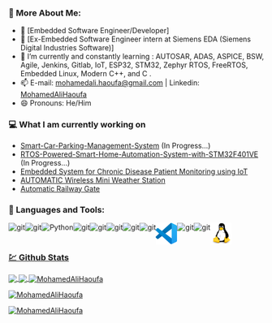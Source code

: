 
### 🧐 More About Me:

- 🔭 [Embedded Software Engineer/Developer]
- 🔭 [Ex-Embedded Software Engineer intern at  Siemens EDA (Siemens Digital Industries Software)]
- 🌱 I’m currently and constantly learning : AUTOSAR, ADAS, ASPICE, BSW, Agile, Jenkins, Gitlab, IoT, ESP32, STM32, Zephyr RTOS, FreeRTOS, Embedded Linux, Modern C++, and C .
- 📫 E-mail: mohamedali.haoufa@gmail.com | Linkedin: <a href="https://www.linkedin.com/in/mohamed-ali-haoufa/">MohamedAliHaoufa</a>
- 😄 Pronouns: He/Him

### 💻 What I am currently working on
-  [Smart-Car-Parking-Management-System](https://github.com/MohamedAliHaoufa/Smart-Car-Parking-Management-System) (In Progress...)
-  [RTOS-Powered-Smart-Home-Automation-System-with-STM32F401VE](https://github.com/MohamedAliHaoufa/RTOS-Powered-Smart-Home-Automation-System-with-STM32F401VE) (In Progress...)
-  [Embedded System for Chronic Disease Patient Monitoring using IoT](https://github.com/MohamedAliHaoufa/Embedded-System-for-Chronic-Disease-Patient-Monitoring-using-IoT)
-  [AUTOMATIC Wireless Mini Weather Station](https://github.com/MohamedAliHaoufa/AUTOMATIC-Wireless-Mini-Weather-Station)
-  [Automatic Railway Gate](https://github.com/MohamedAliHaoufa/Automatic-Railway-Gate)

### 🔨 Languages and Tools:
<a href="https://en.wikipedia.org/wiki/C_(programming_language)" target="_blank"> <img src="https://i.imgur.com/zINUxVf.png" align="left" alt="git" height='42px'/>
<a href="https://en.wikipedia.org/wiki/C%2B%2B" target="_blank"> <img src="https://github.com/isocpp/logos/blob/master/cpp_logo.png" align="left" alt="git" height='42px'/>
<a href="https://www.python.org" target="_blank"><img align="left" alt="Python" height ="42px" src="https://raw.githubusercontent.com/rahul-jha98/github_readme_icons/main/language_and_tools/square/python/python.svg"></a>
<a href="https://en.wikipedia.org/wiki/Assembly_language" target="_blank"> <img src="https://cdn.hackr.io/uploads/topics_svg/1515163329FBBk5SGRAt.svg" align="left" alt="git" height='42px'/>

<a href="https://en.wikipedia.org/wiki/HTML5" target="_blank"> <img src="https://upload.wikimedia.org/wikipedia/commons/thumb/6/61/HTML5_logo_and_wordmark.svg/512px-HTML5_logo_and_wordmark.svg.png" align="left" alt="git" height='42px'/>
<a href="https://en.wikipedia.org/wiki/CSS" target="_blank"> <img src="https://upload.wikimedia.org/wikipedia/commons/thumb/d/d5/CSS3_logo_and_wordmark.svg/800px-CSS3_logo_and_wordmark.svg.png" align="left" alt="git" height='42px'/>
<a href="https://en.wikipedia.org/wiki/JavaScript" target="_blank"> <img src="https://upload.wikimedia.org/wikipedia/commons/thumb/9/99/Unofficial_JavaScript_logo_2.svg/512px-Unofficial_JavaScript_logo_2.svg.png" align="left" alt="git" height='42px'/>
  
<a href="https://git-scm.com/" target="_blank"> <img src="https://raw.githubusercontent.com/rahul-jha98/github_readme_icons/main/language_and_tools/square/git-scm/git-scm.svg" align="left" alt="git" height='42px'/> </a>
<a href="https://code.visualstudio.com/" target="_blank"> <img src="https://raw.githubusercontent.com/github/explore/80688e429a7d4ef2fca1e82350fe8e3517d3494d/topics/visual-studio-code/visual-studio-code.png" align="left" alt="git" height='42px'/> </a>
<a href="https://www.docker.com/" target="_blank"> <img src="https://i.imgur.com/VyjCJuz.png" align="left" alt="git" height='42px'/>
  
<a href="https://www.jenkins.io/" target="_blank"> <img src="https://upload.wikimedia.org/wikipedia/commons/thumb/e/e9/Jenkins_logo.svg/langfr-800px-Jenkins_logo.svg.png" align="left" alt="git" height='42px'/>
  
<a href="https://linuxmint.com/" target="_blank"> <img src="https://raw.githubusercontent.com/devicons/devicon/master/icons/linux/linux-original.svg" align="left" alt="git" height='42px'/>
  
<br>
<br>

### 💹 Github Stats

<div>
  <a href="https://github.com/MohamedAliHaoufa">
  <img align="center" High="180" width="400em" src="https://github-readme-stats.vercel.app/api/?username=MohamedAliHaoufa&show_icons=true&locale=en&theme=compact"/>
  <img align="center" src="https://github-readme-stats.vercel.app/api/top-langs/?username=MohamedAliHaoufa&layout=compact&locale=en&theme=compact"/>
  <img align="center" src="https://github-readme-streak-stats.herokuapp.com/?user=MohamedAliHaoufa&" alt="MohamedAliHaoufa"/>

</div>
  
<p align="left"> <img src="https://komarev.com/ghpvc/?username=MohamedAliHaoufa&label=Profile%20views&color=0e75b6&style=flat" alt="MohamedAliHaoufa" /> </p>

<p align="left"> <a href="https://github.com/ryo-ma/github-profile-trophy"><img src="https://github-profile-trophy.vercel.app/?username=MohamedAliHaoufa" alt="MohamedAliHaoufa" /></a> </p>

<!--
**MohamedAliHaoufa/MohamedAliHaoufa** is a ✨ _special_ ✨ repository because its `README.md` (this file) appears on your GitHub profile.

Here are some ideas to get you started:

- 🔭 I’m currently working on ...
- 🌱 I’m currently learning ...
- 👯 I’m looking to collaborate on ...
- 🤔 I’m looking for help with ...
- 💬 Ask me about ...
- 📫 How to reach me: ...
- 😄 Pronouns: ...
- ⚡ Fun fact: ...
-->
